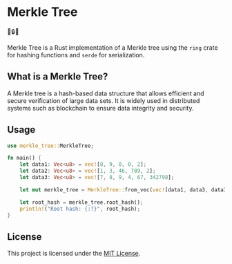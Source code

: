 # Merkle Tree

🌳🔒🔗

Merkle Tree is a Rust implementation of a Merkle tree using the `ring` crate for hashing functions and `serde` for serialization. 

## What is a Merkle Tree?

A Merkle tree is a hash-based data structure that allows efficient and secure verification of large data sets. It is widely used in distributed systems such as blockchain to ensure data integrity and security.

## Usage

```rust
use merkle_tree::MerkleTree;

fn main() {
    let data1: Vec<u8> = vec![8, 9, 0, 0, 2];
    let data2: Vec<u8> = vec![1, 3, 46, 789, 2];
    let data3: Vec<u8> = vec![7, 8, 9, 4, 67, 342798];

    let mut merkle_tree = MerkleTree::from_vec(vec![data1, data3, data3]);

    let root_hash = merkle_tree.root_hash();
    println!("Root hash: {:?}", root_hash);
}
```

## License

This project is licensed under the [MIT License](LICENSE).